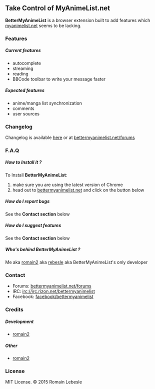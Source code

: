 ## Take Control of MyAnimeList.net


**BetterMyAnimeList** is a browser extension built to add features which [myanimelist.net]() seems to be lacking. 

### Features

##### Current features

* autocomplete
* streaming
* reading
* BBCode toolbar to write your message faster


##### Expected features

* anime/manga list synchronization
* comments
* user sources

### Changelog

Changelog is available [here](https://github.com/rebesle/bettermyanimelist/blob/master/CHANGELOG) or at [bettermyanimelist.net/forums](bettermyanimelist.net/forums) 

### F.A.Q  

##### How to Install it ?

To Install **BetterMyAnimeList**: 

1. make sure you are using the latest version of Chrome 
2. head out to [bettermyanimelist.net]() and click on the button below

##### How do I report bugs

See the **Contact section** below


##### How do I suggest features

See the **Contact section** below

##### Who's behind BetterMyAnimeList ?

Me aka [romain2](http://myanimelist.net/profile/Romain2) aka [rebesle](http://github.com/rebesle) aka BetterMyAnimeList's only developer


### Contact

* Forums: [bettermyanimelist.net/forums](http://bettermyanimelist.net/forums)
* IRC: [irc://irc.rizon.net/bettermyanimelist](irc://irc.rizon.net/bettermyanimelist) 
* Facebook: [facebook/bettermyanimelist](http://facebook/bettermyanimelist) 


### Credits

##### Development

* [romain2](http://myanimelist.net/profile/Romain2) 


##### Other

* [romain2](http://myanimelist.net/profile/Romain2) 


### License

MIT License. © 2015 Romain Lebesle